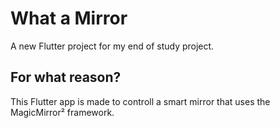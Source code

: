 # What a Mirror

A new Flutter project for my end of study project.

## For what reason?

This Flutter app is made to controll a smart mirror that uses the MagicMirror² framework.
